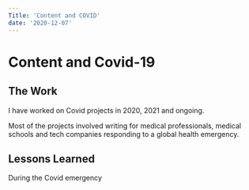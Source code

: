 ```yaml
---
Title: 'Content and COVID'
date: '2020-12-07'
---
```


# Content and Covid-19

## The Work

I have worked on Covid projects in 2020, 2021 and ongoing. 

Most of the projects involved writing for medical professionals, medical schools and tech companies responding to a global health emergency.

## Lessons Learned

During the Covid emergency
